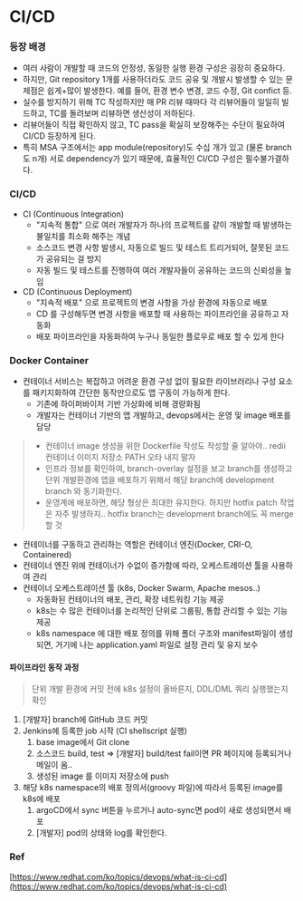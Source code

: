# CI/CD

### 등장 배경

* 여러 사람이 개발할 때 코드의 안정성, 동일한 실행 환경 구성은 굉장히 중요하다.
* 하지만, Git repository 1개를 사용하더라도 코드 공유 및 개발시 발생할 수 있는 문제점은 쉽게+많이 발생한다. 예를 들어, 환경 변수 변경, 코드 수정, Git confict 등. &#x20;
* 실수를 방지하기 위해 TC 작성하지만 매 PR 리뷰 때마다 각 리뷰어들이 일일히 빌드하고, TC를 돌려보며 리뷰하면 생산성이 저하된다.
* 리뷰어들이 직접 확인하지 않고, TC pass을 확실히 보장해주는 수단이 필요하여 CI/CD 등장하게 된다.
* 특히 MSA 구조에서는 app module(repository)도 수십 개가 있고 (물론 branch도 n개) 서로 dependency가 있기 때문에, 효율적인 CI/CD 구성은 필수불가결하다.

### CI/CD

* CI (Continuous Integration)
  * "지속적 통합" 으로 여러 개발자가 하나의 프로젝트를 같이 개발할 때 발생하는 불일치를 최소화 해주는 개념
  * 소스코드 변경 사항 발생시, 자동으로 빌드 및 테스트 트리거되어, 잘못된 코드가 공유되는 걸 방지
  * 자동 빌드 및 테스트를 진행하여 여러 개발자들이 공유하는 코드의 신뢰성을 높임
* CD (Continuous Deployment)
  * "지속적 배포" 으로 프로젝트의 변경 사항을 가상 환경에 자동으로 배포
  * CD 를 구성해두면 변경 사항을 배포할 때 사용하는 파이프라인을 공유하고 자동화
  * 배포 파이프라인을 자동화하여 누구나 동일한 플로우로 배포 할 수 있게 한다

### Docker Container

* 컨테이너 서비스는 복잡하고 어려운 환경 구성 없이 필요한 라이브러리나 구성 요소를 패키지화하여 간단한 동작만으로도 앱 구동이 가능하게 한다.&#x20;
  * 기존에 하이퍼바이저 기반 가상화에 비해 경량화됨
  * 개발자는 컨테이너 기반의 앱 개발하고, devops에서는 운영 및 image 배포를 담당

> * 컨테이너 image 생성을 위한 Dockerfile 작성도 작성할 줄 알아야.. redii 컨테이너 이미지 저장소 PATH 오타 내지 말자
> * 인프라 정보를 확인하여, branch-overlay 설정을 보고 branch를 생성하고 단위 개발환경에 앱을 배포하기 위해서 해당 branch에 development branch 와 동기화한다.
> * 운영계에 배포하면, 해당 형상은 최대한 유지한다. 하지만 hotfix patch 작업은 자주 발생하지.. hotfix branch는 development branch에도 꼭 merge할 것

* 컨테이너를 구동하고 관리하는 역할은 컨테이너 엔진(Docker, CRI-O, Containered)
* 컨테이너 엔진 위에 컨테이너가 수없이 증가함에 따라, 오케스트레이션 툴을 사용하여 관리
* 컨테이너 오케스트레이션 툴 (k8s, Docker Swarm, Apache mesos..)
  * 자동화된 컨테이너의 배포, 관리, 확장 네트워킹 기능 제공
  * k8s는 수 많은 컨테이너를 논리적인 단위로 그룹핑, 통합 관리할 수 있는 기능 제공
  * k8s namespace 에 대한 배포 정의를 위해 폴더 구조와 manifest파일이 생성되면, 거기에 나는 application.yaml 파일로 설정 관리 및 유지 보수

#### 파이프라인 동작 과정

> 단위 개발 환경에 커밋 전에 k8s 설정이 올바른지, DDL/DML 쿼리 실행했는지 확인

1. \[개발자] branch에 GitHub 코드 커밋
2. Jenkins에 등록한 job 시작 (CI shellscript 실행)
   1. base image에서 Git clone
   2. 소스코드 build, test => \[개발자] build/test fail이면 PR 페이지에 등록되거나 메일이 옴..&#x20;
   3. 생성된 image 를 이미지 저장소에 push
3. 해당 k8s namespace의 배포 정의서(groovy 파일)에 따라서 등록된 image를 k8s에 배포
   1. argoCD에서 sync 버튼을 누르거나 auto-sync면 pod이 새로 생성되면서 배포
   2. \[개발자] pod의 상태와 log를 확인한다.&#x20;



### Ref

[https://www.redhat.com/ko/topics/devops/what-is-ci-cd](https://www.redhat.com/ko/topics/devops/what-is-ci-cd)
